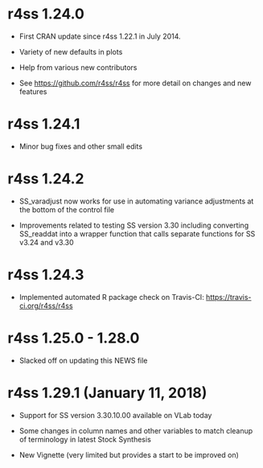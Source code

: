 # r4ss 1.24.0

* First CRAN update since r4ss 1.22.1 in July 2014.

* Variety of new defaults in plots

* Help from various new contributors

* See https://github.com/r4ss/r4ss for more detail
on changes and new features

# r4ss 1.24.1

* Minor bug fixes and other small edits

# r4ss 1.24.2

* SS_varadjust now works for use in automating variance adjustments at the bottom of the control file

* Improvements related to testing SS version 3.30 including converting SS_readdat into a wrapper function that calls separate functions for SS v3.24 and v3.30

# r4ss 1.24.3

* Implemented automated R package check on Travis-CI: https://travis-ci.org/r4ss/r4ss

# r4ss 1.25.0 - 1.28.0

* Slacked off on updating this NEWS file

# r4ss 1.29.1 (January 11, 2018)

* Support for SS version 3.30.10.00 available on VLab today

* Some changes in column names and other variables to match cleanup of terminology
in latest Stock Synthesis

* New Vignette (very limited but provides a start to be improved on)

